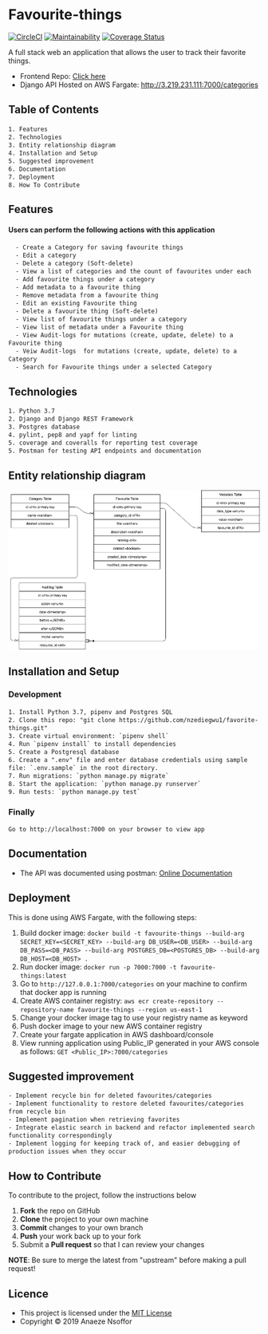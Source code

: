 # Favourite-things

[![CircleCI](https://circleci.com/gh/nzediegwu1/favorite-things.svg?style=svg)](https://circleci.com/gh/nzediegwu1/favorite-things)  [![Maintainability](https://api.codeclimate.com/v1/badges/95b0d3c5a1019ec14339/maintainability)](https://codeclimate.com/github/nzediegwu1/favorite-things/maintainability) [![Coverage Status](https://coveralls.io/repos/github/nzediegwu1/favorite-things/badge.svg?branch=master)](https://coveralls.io/github/nzediegwu1/favorite-things?branch=master)

A full stack web an application that allows the user to track their favorite things.

- Frontend Repo: [Click here](https://github.com/nzediegwu1/favorite-things-ui)
- Django API Hosted on AWS Fargate: http://3.219.231.111:7000/categories

## Table of Contents

    1. Features
    2. Technologies
    3. Entity relationship diagram
    4. Installation and Setup
    5. Suggested improvement
    6. Documentation
    7. Deployment
    8. How To Contribute

## Features

#### Users can perform the following actions with this application

      - Create a Category for saving favourite things
      - Edit a category
      - Delete a category (Soft-delete)
      - View a list of categories and the count of favourites under each
      - Add favourite things under a category
      - Add metadata to a favourite thing
      - Remove metadata from a favourite thing
      - Edit an existing Favourite thing
      - Delete a favourite thing (Soft-delete)
      - View list of favourite things under a category
      - View list of metadata under a Favourite thing
      - View Audit-logs for mutations (create, update, delete) to a Favourite thing
      - Veiw Audit-logs  for mutations (create, update, delete) to a Category
      - Search for Favourite things under a selected Category

## Technologies

    1. Python 3.7
    2. Django and Django REST Framework
    3. Postgres database
    4. pylint, pep8 and yapf for linting
    5. coverage and coveralls for reporting test coverage
    5. Postman for testing API endpoints and documentation

## Entity relationship diagram

![](/entity-diagram.png)

## Installation and Setup

### Development

    1. Install Python 3.7, pipenv and Postgres SQL
    2. Clone this repo: "git clone https://github.com/nzediegwu1/favorite-things.git"
    3. Create virtual environment: `pipenv shell`
    4. Run `pipenv install` to install dependencies
    5. Create a Postgresql database
    6. Create a ".env" file and enter database credentials using sample file: `.env.sample` in the root directory.
    7. Run migrations: `python manage.py migrate`
    8. Start the application: `python manage.py runserver`
    9. Run tests: `python manage.py test`

### Finally

    Go to http://localhost:7000 on your browser to view app

## Documentation

- The API was documented using postman:
  [Online Documentation](https://documenter.getpostman.com/view/4912237/SVYow1PC?version=latest)

## Deployment

This is done using AWS Fargate, with the following steps:
1. Build docker image:
 `docker build -t favourite-things --build-arg SECRET_KEY=<SECRET_KEY> --build-arg DB_USER=<DB_USER> --build-arg DB_PASS=<DB_PASS> --build-arg POSTGRES_DB=<POSTGRES_DB> --build-arg DB_HOST=<DB_HOST> .`
2. Run docker image: `docker run -p 7000:7000 -t favourite-things:latest`
3. Go to `http://127.0.0.1:7000/categories` on your machine to confirm that docker app is running
4. Create AWS container registry: `aws ecr create-repository --repository-name favourite-things --region us-east-1`
5. Change your docker image tag to use your registry name as keyword
6. Push docker image to your new AWS container registry
7. Create your fargate application in AWS dashboard/console
8. View running application using Public_IP generated in your AWS console as follows: `GET <Public_IP>:7000/categories`

## Suggested improvement

    - Implement recycle bin for deleted favourites/categories
    - Implement functionality to restore deleted favourites/categories from recycle bin
    - Implement pagination when retrieving favorites
    - Integrate elastic search in backend and refactor implemented search functionality correspondingly
    - Implement logging for keeping track of, and easier debugging of production issues when they occur

## How to Contribute

To contribute to the project, follow the instructions below

1.  **Fork** the repo on GitHub
2.  **Clone** the project to your own machine
3.  **Commit** changes to your own branch
4.  **Push** your work back up to your fork
5.  Submit a **Pull request** so that I can review your changes

**NOTE**: Be sure to merge the latest from "upstream" before making a pull request!

## Licence

- This project is licensed under the [MIT License](https://github.com/nzediegwu1/crypto-currency-tracker/blob/master/LICENSE)
- Copyright © 2019 Anaeze Nsoffor
